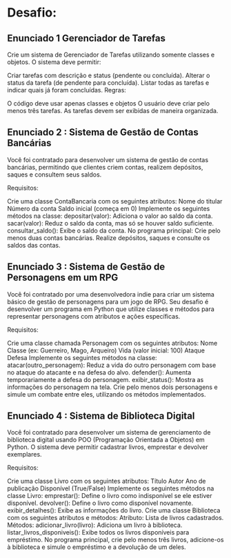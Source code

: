 # Desafio:

## Enunciado 1 Gerenciador de Tarefas

Crie um sistema de Gerenciador de Tarefas utilizando somente classes e objetos. O sistema deve permitir:

Criar tarefas com descrição e status (pendente ou concluída).
Alterar o status da tarefa (de pendente para concluída).
Listar todas as tarefas e indicar quais já foram concluídas.
Regras:

O código deve usar apenas classes e objetos
O usuário deve criar pelo menos três tarefas.
As tarefas devem ser exibidas de maneira organizada.

## Enunciado 2 : Sistema de Gestão de Contas Bancárias

Você foi contratado para desenvolver um sistema de gestão de contas bancárias, permitindo que clientes criem contas, realizem depósitos, saques e consultem seus saldos.

Requisitos:

Crie uma classe ContaBancaria com os seguintes atributos:
Nome do titular
Número da conta
Saldo inicial (começa em 0)
Implemente os seguintes métodos na classe:
depositar(valor): Adiciona o valor ao saldo da conta.
sacar(valor): Reduz o saldo da conta, mas só se houver saldo suficiente.
consultar_saldo(): Exibe o saldo da conta.
No programa principal:
Crie pelo menos duas contas bancárias.
Realize depósitos, saques e consulte os saldos das contas.

## Enunciado 3 : Sistema de Gestão de Personagens em um RPG

Você foi contratado por uma desenvolvedora indie para criar um sistema básico de gestão de personagens para um jogo de RPG. Seu desafio é desenvolver um programa em Python que utilize classes e métodos para representar personagens com atributos e ações específicas.

Requisitos:

Crie uma classe chamada Personagem com os seguintes atributos:
Nome
Classe (ex: Guerreiro, Mago, Arqueiro)
Vida (valor inicial: 100)
Ataque
Defesa
Implemente os seguintes métodos na classe:
atacar(outro_personagem): Reduz a vida do outro personagem com base no ataque do atacante e na defesa do alvo.
defender(): Aumenta temporariamente a defesa do personagem.
exibir_status(): Mostra as informações do personagem na tela.
Crie pelo menos dois personagens e simule um combate entre eles, utilizando os métodos implementados.

## Enunciado 4 : Sistema de Biblioteca Digital

Você foi contratado para desenvolver um sistema de gerenciamento de biblioteca digital usando POO (Programação Orientada a Objetos) em Python. O sistema deve permitir cadastrar livros, emprestar e devolver exemplares.

Requisitos:

Crie uma classe Livro com os seguintes atributos:
Título
Autor
Ano de publicação
Disponível (True/False)
Implemente os seguintes métodos na classe Livro:
emprestar(): Define o livro como indisponível se ele estiver disponível.
devolver(): Define o livro como disponível novamente.
exibir_detalhes(): Exibe as informações do livro.
Crie uma classe Biblioteca com os seguintes atributos e métodos:
Atributo: Lista de livros cadastrados.
Métodos:
adicionar_livro(livro): Adiciona um livro à biblioteca.
listar_livros_disponiveis(): Exibe todos os livros disponíveis para empréstimo.
No programa principal, crie pelo menos três livros, adicione-os à biblioteca e simule o empréstimo e a devolução de um deles.

